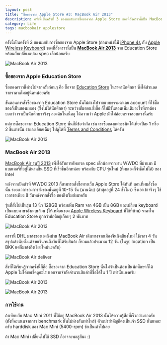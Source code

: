 ```yaml
---
layout: post
title: "ซื้อของจาก Apple Store #3: MacBook Air 2013"
description: ครั้งนี้เป็นครั้งที่ 3 ของผมกับการซื้อของจาก Apple Store ของที่สั่งคราวนี้เป็น MacBook Air 2013 จาก Education Store ทำให้ได้ราคานักศึกษาซึ่งถูกลงมาหน่อย คราวนี้ DHL มาส่งถึงบ้านครับ
category: Life
tags: macbookair applestore
---
```


ครั้งนี้เป็นครั้งที่ 3 ของผมกับการซื้อของจาก Apple Store (ก่อนหน้านี้มี [iPhone 4s](http://armno.in.th/2012/02/08/iphone-4s-from-apple-online-store/) กับ [Apple Wireless Keyboard](http://armno.in.th/2012/11/21/apple-wireless-keyboard/)) ของที่สั่งคราวนี้เป็น <strong><a href="http://www.apple.com/th/macbook-air/">MacBook Air 2013</a></strong> จาก Education Store พร้อมกับเปลี่ยงแปลง spec เล็กน้อยครับ

![MacBook Air 2013](http://farm3.staticflickr.com/2851/9158724744_97a6a0c24c_z.jpg)

### ซื้อของจาก Apple Education Store

ซื้อของคราวนี้ต่างไปจากครั้งก่อนๆ คือ ซื้อจาก [Education Store](http://store.apple.com/th-k12) ในราคานักศึกษา ซึ่งได้ส่วนลดจากราคาเต็มอยู่นิดหน่อยครับ

ขั้นตอนการสั่งซื้อของจาก Education Store นั้นไม่ต่างไปจากแบบธรรมดาเลย account ที่ใช้ซื้อของก็เป็นของผมเอง (ซึ่งไม่ได้นักศึกษา) ระหว่างขั้นตอนสั่งซื้อ ก็ไม่มีขั้นตอนเพิ่มเติมอะไรที่เราต้องบอกว่า เราเป็นนักศึกษาจริงๆ ลองค้นในเน็ตดู ได้ความว่า Apple มักไม่ค่อยตรวจสอบตรงนี้ครับ

แต่การซื้อของจาก Education Store นั้นก็มีข้อจำกัด เช่น เราซื้อของแต่ละชนิดได้เพียงปีละ 1 หรือ 2 ชิ้นเท่านั้น รายละเอียดเต็มๆ ไปดูได้ที่ [Terms and Conditions](http://store.apple.com/th-k12/browse/open/salespolicies/edu#purchasequantity) ได้ครับ

![MacBook Air 2013](http://farm8.staticflickr.com/7377/9156485407_bcc428e910_z.jpg)

### MacBook Air 2013

[MacBook Air รุ่นปี 2013](http://www.apple.com/th/macbook-air/specs.html) เพิ่งได้รับการอัพเกรด spec เล็กน้อยจากงาน WWDC ที่ผ่านมา มีแบตเตอรี่ที่อยู่ได้นานขึ้น SSD ที่เร็วขึ้นอีกหน่อย พร้อมกับ CPU รุ่นใหม่ (ที่ผมเองก็จำชื่อไม่ได้) ของ Intel

หลังจากเปิดตัวที่ WWDC 2013 ก็สามารถสั่งซื้อทางเว็บ Apple Store ได้ทันที ตอนที่ผมสั่งซื้อนั้น ระยะเวลาของการส่งของนั้นอยู่ที่ 10-15 วัน (นานฉิบ) (ล่าสุดอยู่ที่ 24 ชั่วโมง) ซึ่งเอาเข้าจริงๆ ใช้เวลารอเพียง 8 วันหลังจากสั่งซื้อ ของถึงเริ่มส่งมาครับ

รุ่นที่สั่งไปเป็นรุ่น 13 นิ้ว 128GB พร้อมเพิ่ม Ram จาก 4GB เป็น 8GB และเปลี่ยน keyboard เป็นแบบภาษาอังกฤษล้วน (ให้เหมือนของ [Apple Wireless Keyboard](http://armno.in.th/2012/11/21/apple-wireless-keyboard/) ที่ใช้ที่บ้าน) ราคาใน Education Store ถูกกว่าปกติอยู่เกือบๆ 2 พันบาท

![MacBook Air 2013](http://farm3.staticflickr.com/2850/9158727254_6738804e0b_z.jpg)

คราวนี้ DHL มาส่งของเองถึงบ้าน MacBook Air เดินทางจากเมืองจีนถึงเชียงใหม่ ใช้เวลา 4 วัน สรุปแล้วนับตั้งแต่จ่ายเงินจนถึงวันที่ได้รับสินค้า ก็รวมแล้วประมาณ 12 วัน (ในรูป location เป็น BKK แต่ก็มาส่งถึงเชียงใหม่นะครับ)

![MacBook Air deliver](http://farm3.staticflickr.com/2885/9195143510_e0c204b6b8_o.png)

สิ่งที่ได้เรียนรู้จากครั้งนี้ก็คือ ซื้อของจาก Education Store นั้นไม่จำเป็นต้องเป็นนักศึกษาก็ได้ Apple ไม่ได้ขอเช็คดูอะไร นอกจากจำกัดจำนวนสินค้าที่ซื้อได้ใน 1 ปี เท่านั้นเองครับ

![MacBook Air 2013](http://farm8.staticflickr.com/7457/9156490607_d6fa2e911c_z.jpg)

![MacBook Air 2013](http://farm3.staticflickr.com/2843/9156493217_fb59095f99_z.jpg)

### การใช้งาน

ถ้าเทียบกับ Mac Mini 2011 ที่ใช้อยู่ MacBook Air 2013 นั้นให้ความรู้สึกที่เร็วกว่ามากครับ (ทั้งที่คะแนนจากการ benchmark นั้นไม่ห่างกันเท่าไหร่) ตัวแปรสำคัญก็คงเป็นเจ้า SSD นั่นแหละครับ harddisk ของ Mac Mini (5400-rpm) ช้าเป็นเต่าไปเลย

ถ้า Mac Mini เปลี่ยนไปใช้ SSD ก็อาจจะพอสูสีนะ :)
